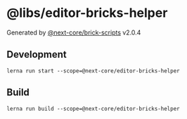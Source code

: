 # @libs/editor-bricks-helper

Generated by [@next-core/brick-scripts] v2.0.4

## Development

`lerna run start --scope=@next-core/editor-bricks-helper`

## Build

`lerna run build --scope=@next-core/editor-bricks-helper`

[@next-core/brick-scripts]: https://github.com/easyops-cn/next-core/tree/master/packages/brick-scripts
